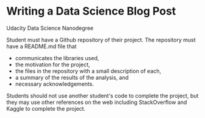 # Writing a Data Science Blog Post
Udacity Data Science Nanodegree

Student must have a Github repository of their project. 
The repository must have a README.md file that 
- communicates the libraries used, 
- the motivation for the project, 
- the files in the repository with a small description of each, 
- a summary of the results of the analysis, and 
- necessary acknowledgements. 

Students should not use another student's code to complete the project, but they may use other references on the web including StackOverflow and Kaggle to complete the project.
